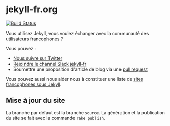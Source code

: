 # jekyll-fr.org

[![Build Status](https://travis-ci.org/jekyll-fr/jekyll-fr.github.io.svg?branch=master)](https://travis-ci.org/jekyll-fr/jekyll-fr.github.io)

Vous utilisez Jekyll, vous voulez échanger avec la communauté des utilisateurs francophones ?

Vous pouvez :

* [Nous suivre sur Twitter](https://twitter.com/jekyll_fr)
* [Rejoindre le channel Slack jekyll-fr](https://jekyll-fr.herokuapp.com/)
* Soumettre une proposition d'article de blog via une [pull request](https://github.com/jekyll-fr/jekyll-fr.github.io/pulls)

Vous pouvez aussi nous aider nous à constituer une liste de [sites francophones sous Jekyll](https://github.com/jekyll-fr/jekyll-fr.github.io/wiki/Sources-des-sites-francophones).

## Mise à jour du site

La branche par défaut est la branche `source`. La génération et la publication du site se fait avec la commande `rake publish`.
